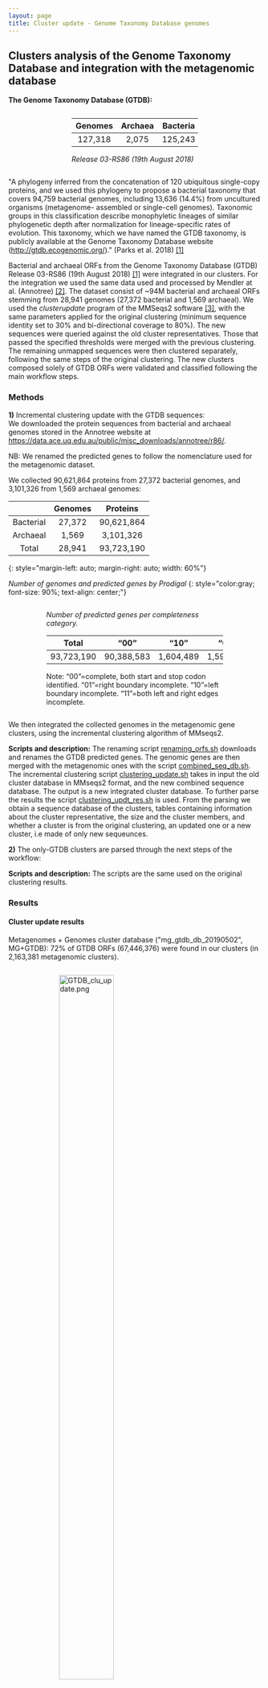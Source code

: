 ```yaml
---
layout: page
title: Cluster update - Genome Taxonomy Database genomes
---
```


<h2 class="section-heading  text-primary">Clusters analysis of the Genome Taxonomy Database and integration with the metagenomic database</h2>

**The Genome Taxonomy Database (GTDB):**

<div class="img_container" style="width:50%; margin:2em auto;">

| Genomes | Archaea | Bacteria |
|:-------:|:-------:|:--------:|
| 127,318 |  2,075  | 125,243  |

*Release 03-RS86 (19th August 2018)*

</div>

"A phylogeny inferred from the concatenation of 120 ubiquitous single-copy proteins, and we used this phylogeny to propose a bacterial taxonomy that covers 94,759 bacterial genomes, including 13,636 (14.4%) from uncultured organisms (metagenome- assembled or single-cell genomes). Taxonomic groups in this classification describe monophyletic lineages of similar phylogenetic depth after normalization for lineage-specific rates of evolution. This taxonomy, which we have named the GTDB taxonomy, is publicly available at the Genome Taxonomy Database website (http://gtdb.ecogenomic.org/)." (Parks et al. 2018) [[1]](#1)

Bacterial and archaeal ORFs from the Genome Taxonomy Database (GTDB) Release 03-RS86 (19th August 2018) [[1]](#1) were integrated in our clusters. For the integration we used the same data used and processed by Mendler at al. (Annotree) [[2]](#2). The dataset consist of ~94M bacterial and archaeal ORFs stemming from 28,941 genomes (27,372 bacterial and 1,569 archaeal). We used  the *clusterupdate* program of the MMSeqs2 software [[3]](#3), with the same parameters applied for the original clustering (minimum sequence identity set to 30% and bi-directional coverage to 80%). The new sequences were queried against the old cluster representatives. Those that passed the specified thresholds were merged with the previous clustering. The remaining unmapped sequences were then clustered separately, following the same steps of the original clustering.
The new clusters composed solely of GTDB ORFs were validated and classified following the main workflow steps.

<h3 class="section-heading  text-primary">Methods</h3>

**1)** Incremental clustering update with the GTDB sequences: \
 We downloaded the protein sequences from bacterial and archaeal genomes stored in the Annotree website at <https://data.ace.uq.edu.au/public/misc_downloads/annotree/r86/>.

NB: We renamed the predicted genes to follow the nomenclature used for the metagenomic dataset.

We collected 90,621,864 proteins from 27,372 bacterial genomes, and 3,101,326 from 1,569 archaeal genomes:


|           | Genomes |  Proteins  |
| :-------: | :-----: | :--------: |
| Bacterial | 27,372  | 90,621,864 |
| Archaeal  |  1,569  | 3,101,326  |
|   Total   | 28,941  | 93,723,190 |
{: style="margin-left: auto; margin-right: auto; width: 60%"}

*Number of genomes and predicted genes by Prodigal*
{: style="color:gray; font-size: 90%; text-align: center;"}

<div class="img_container" style="width:70%; margin:2em auto;">

*Number of predicted genes per completeness category.*

|   Total    |    “00”    |   “10”    |   “01”    |  “11”   |
|:----------:|:----------:|:---------:|:---------:|:-------:|
| 93,723,190 | 90,388,583 | 1,604,489 | 1,594,074 | 136,044 |

Note: “00”=complete, both start and stop codon identified. “01”=right boundary incomplete. “10”=left boundary incomplete. “11”=both left and right edges incomplete.

</div>

We then integrated the collected genomes in the metagenomic gene clusters, using the incremental clustering algorithm of MMseqs2.

**Scripts and description:** The renaming script [renaming_orfs.sh](scripts/GTDB/renaming_orfs.sh) downloads and renames the GTDB predicted genes. The genomic genes are then merged with the metagenomic ones with the script [combined_seq_db.sh](scripts/GTDB/combined_seq_db.sh). The incremental clustering script [clustering_update.sh](scripts/GTDB/GTDB_cluster_update/clustering_update.sh) takes in input the old cluster database in MMseqs2 format, and the new combined sequence database. The output is a new integrated cluster database. To further parse the results the script [clustering_updt_res.sh](scripts/GTDB/GTDB_cluster_update/clustering_updt_res.sh) is used. From the parsing we obtain a sequence database of the clusters, tables containing information about the cluster representative, the size and the cluster members, and whether a cluster is from the original clustering, an updated one or a new cluster, i.e made of only new sequeunces.

**2)** The only-GTDB clusters are parsed through the next steps of the workflow:

**Scripts and description:** The scripts are the same used on the original clustering results.

<h3 class="section-heading  text-primary">Results</h3>

<h4 class="section-heading  text-primary">Cluster update results</h4>

Metagenomes + Genomes cluster database ("mg_gtdb_db_20190502", MG+GTDB): 72% of GTDB ORFs (67,446,376) were found in our clusters (in 2,163,381 metagenomic clusters).

<div class="img_container" style="width:60%; margin:2em auto;">

<img alt="GTDB_clu_update.png" src="/img/GTDB_clu_update.png" width="60%" height="" >

</div>

<div class="img_container" style="width:80%; margin:2em auto;">

*MG + GTDB cluster DB*

|          | Metagenomes | GTDB genomes |    Total    |
|:--------:|:-----------:|:------------:|:-----------:|
| Clusters | 32,465,074  |  7,958,475   | 40,423,549  |
|   ORFs   | 322,248,552 |  93,723,190  | 415,971,742 |

</div>

<div class="img_container" style="width:90%; margin:2em auto;">

The remaining (unmapped) 26M (28%) GTDB ORFs were clustered in 7,958,475 clusters. Around 5.6M resulted as singletons.

*Only-GTDB clusters:*

|          | GTDB not-singletons | GTDB singletons |   Total    |
|:--------:|:-------------------:|:---------------:|:----------:|
| Clusters |      2,400,037      |    5,558,438    | 7,958,475  |
|   ORFs   |     20,718,376      |    5,558,438    | 26,276,814 |

</div>

Total GTDB clusters (only-GTDB + GTDB in MG): 10,121,856

The new/only-GTDB non-singletons clusters have an average size, i.e. number of ORFs, of 8.6 (median=3), with a maximum of 18,114 ORFs and a minimum of 2.

<h4 class="section-heading  text-primary">2) Characterization of GTDB Clusters</h4>

<h4 class="section-heading  text-primary">Clusters (> 1 ORFs)</h4>

<div class="img_container" style="width:50%; margin:2em auto;">

*Only-GTDB cluster dataset*

|  Clusters  |    ORFs      |
|:----------:|:------------:|
| 2,400,037  |  20,718,376  |

</div>

-   *Pfam annotation*

We were able to annotate to Pfam protein domain families only 41% of the GTDB ORFs not found in the metagenomic clusters.

<div class="img_container" style="width:60%; margin:2em auto;">

*Number of cluster ORFs Pfam annotated and not*

|       |    Annotated    |   Not annotated  |
|:-----:|:---------------:|:----------------:|
| ORFs  | 8,404,082 (41%) | 12,314,294 (59%) |

</div>

The distribution of the Pfam annotations in the clusters resulted into a set ~500K annotated clusters and a set of 1.8M not-annotated clusters. Nubers are shown in the following table:

<div class="img_container" style="width:70%; margin:2em auto;">

*Pfam annotations at the cluster level*

|          |    Annotated     |  Not annotated   |
|:--------:|:----------------:|:----------------:|
| Clusters |  556,834 (23%)   | 1,843,203 (77%)  |
|   ORFs   | 10,091,203 (49%) | 10,627,173 (51%) |

</div>

-   *Identification of spurious and shadow ORFs*

We screened the AntiFam database to identify potential spurious ORFs. We found only 0.02% of clusters ORFs being potentially spurious.

<div class="img_container" style="width:50%; margin:2em auto;">

*Spurious ORFs:*

| ORFs in clusters | ORFs in singletons |
|:----------------:|:------------------:|
|  3,252 (0.02%)   |   1,312 (0.02%)    |

</div>

We identified 1% of clusters ORFs as shadows.

<div class="img_container" style="width:50%; margin:2em auto;">

*Shadow ORFs:*

| ORFs in clusters | ORFs in singletons |
|:----------------:|:------------------:|
|  223,535  (1%)   |    125,262 (2%)    |

</div>

-   *Cluster validation*

The cluster validation showed a high cluster quality in terms of both cluster functional and compositional homogeneity.
Results for the two validastion steps are reported in the following tables:

<div class="img_container" style="width:70%; margin:2em auto;">

*Functional validation:*

|          |      Good       |     Bad      |
|:--------:|:---------------:|:------------:|
| Clusters |  542,410 (97%)  | 14,424 (3%)  |
|   ORFs   | 9,865,550 (98%) | 225,653 (2%) |


*Compositional validation:*

|          |       Good       |     Bad      |
|:--------:|:----------------:|:------------:|
| Clusters | 2,361,585 (98%)  | 38,452 (2%)  |
|   ORFs   | 20,364,454 (98%) | 353,922 (2%) |

</div>

<div class="img_container" style="width:60%; margin:2em auto;">

<img alt="gtdb_cl_comp_val_rej_non_homolog.png" src="/img/gtdb_cl_comp_val_rej_non_homolog.png" width="70%" height="" >

*Proportion of bad-aligned/non-homologous ORFs detected within each cluster MSA. Distribution of observed values compared with those of the Broken-stick model. The threshold was determined at 11% non-homologous ORFs per cluster.*

</div>

Overall 98% of the clusters and 97% of their ORFs were classified as "good", and only 2% were discarded.

<div class="img_container" style="width:70%; margin:2em auto;">

*Combined validation results:*

|            |       Good       |      Bad      |
|:----------:|:----------------:|:-------------:|
| Clusters   |  2,347,502 (98%) |  52,535 (2%)  |
| ORFs       | 20,141,636 (97%) |  576,740 (3%) |

*Good clusters:*

|   Good     |    Annotated     |   Not annotated  |
|:----------:|:----------------:|:----------------:|
| Clusters   |     530,503      |    1,816,999     |
| ORFs       |    9,749,442     |   10,392,194     |

</div>

-   *Classification*

<h6 class="section-heading  text-primary">Cluster consensus vs Uniref90:</h6>

We searched the not annoataed clusters consensus against the UniRef90 database. The majority (86%) reported at least one match.

<div class="img_container" style="width:50%; margin:2em auto;">

*Not annotated cluster consensus vs UniRef90*

|     Hits        |     No-hits     |
| :-------------: | :-------------: |
| 1,570,094 (86%) |   246,905 (14%) |

</div>

The majority (81%) of the hits were found labeled as "hypothetical" proteins.

<div class="img_container" style="width:70%; margin:2em auto;">

*Hits functional characterisation in UniRef90*

|   Hits to hypothetical proteins   | Hits to not-hypothetical prot. |
| :-------------------------------: | :----------------------------: |
| 1,266,090 (70%) (81% of the hits) |   304,004  (19% of the hits)   |

</div>

<h6 class="section-heading  text-primary">Cluster consensus vs NCBI-nr:</h6>

We searched then the 246,905 consensus sequences without a hit in UniRef90 against the NCBI-nr database. Only 12% of the queries was found in the NCBI-nr database.

<div class="img_container" style="width:50%; margin:2em auto;">

*Consensus UniRef90-nohits vs NCBI-nr*

|     Hits        |     No-hits     |
| :-------------: | :-------------: |
|  28,704 (12%)   |   218,201 (88%) |

</div>

The large majority of the hits (96%) was found annotated to "hypotetical" proteins.

<div class="img_container" style="width:70%; margin:2em auto;">

*Hits functional characterisation in NCBI-nr*

|   Hits to hypothetical proteins   | Hits to not-hypothetical prot. |
| :-------------------------------: | :----------------------------: |
|   27,424 (11%) (96% of the hits)  |    1,280  (4% of the hits)     |

</div>

<h6 class="section-heading  text-primary">Classification of the annotated Clusters</h6>

We processed the annotated clusters to retrieve the cluster consensus Pfam domain architecture (DA). The retrieved numbers divided into annotated to domains of unknown function (DUFs) and domains of known function (PFs) are reported in the next table.

<div class="img_container" style="width:60%; margin:2em auto;">

| Annotated DUFs | Annotated PFs (known function) |
| :------------: | :---------------------------: |
|   65,688 (12%) |         464,815 (88%)         |

</div>

The only-GTDB cluster categories before the known and unknown refinement resulted dominated by the GUs (58%).

<div class="img_container" style="width:80%; margin:2em auto;">

*Only-GTDB cluster categories*

|       K       |      KWP      |       GU        |      EU      |
|:-------------:|:-------------:|:---------------:|:------------:|
| 464,815 (20%) | 305,284 (13%) | 1,359,202 (58%) | 218,201 (9%) |

</div>

-   *Categories refinement*

We found that 69% of the PGUs show remote homology to a Uniclust entry/protein. Of the matching clusters, 144,295 resulted in distant homologs of hypothetical proteins and were moved to the GU category, whereas 5,704 clusters matched characterized proteins and were transferred to the KWP set. Hence, after this refinement step, the number of PGUs reduced to 68,202 clusters.
The search of the KWP cluster HMMs against the Pfam database resulted in 56% of KWP clusters being remote homologous of Pfam enries. Of this set, the majority, 152,529 clusters, were annotated to PFs, and 22,053 clusters to DUFs.


<div class="img_container" style="width:90%; margin:2em auto;">

*Cluster category refinement steps:*

|                                 |       K       |     KWP      |       GU        |     EU      |
|:-------------------------------:|:-------------:|:------------:|:---------------:|:-----------:|
|  Clusters (pre-EUs_refinement)  |    464,815    |   305,284    |    1,359,202    |   218,201   |
|         EUs refinement          |       -       |    +5,704    |    +144,295     |  -149,999   |
| Clusters (post-EUs_refinement)  |    464,815    |   310,988    |    1,503,497    |   68,202    |
|         KWPs refinement         |   +152,529    |   -174,582   |     +22,053     |      -      |
| Clusters (post-KWPs_refinement) | 617,344 (26%) | 136,406 (6%) | 1,525,550 (65%) | 68,202 (3%) |

</div>

After the refinement the only-GTDB clusters appeared dominated by the GU set, which accounts for 65% of the clusters.

<div class="img_container" style="width:80%; margin:2em auto;">

*Only-GTDB clusters final categories*

|          |     K     |   KWP   |    GU     |   PGU    |     Total      |
|:--------:|:---------:|:-------:|:---------:|:-------:|:--------------:|
| Clusters |  617,344  | 136,406 | 1,525,550 | 68,202  | **2,347,502**  |
|   ORFs   | 9,997,529 | 663,107 | 9,305,621 | 175,379 | **20,141,636** |

</div>

-   *GTDB cluster community inference*

At first we searched GTDB clustersin the metagenomic data set communities. Then, for the clusters not found in the MG-communities, we performed the community inference.
The best inflation value for the cluster aggregation was determined at 2.5, and we obtained a total of ~500K communities.
(Both slightly higher number than those found for the metagenomic dataset/clusters)

<div class="img_container" style="width:60%; margin:2em auto;">

<img alt="k_partition_stats_eval_plot_gtdb.png" src="/img/k_partition_stats_eval_plot_gtdb.png" width="60%" height="" >

*Radar plots used to determine the best MCL inflation value for the partitioning of the Ks into cluster components. The plots were built using a combination of five variables: 1=proportion of clusters with 1 component and 2=proportion of clusters with more than 1 member, 3=clan entropy (proportion of clusters with entropy = 0), 4=intra hhblits score-per-column (normalised by the maximum value), and 5=number of clusters (related to the non-redundant set of DAs).*

</div>

<div class="img_container" style="width:80%; margin:2em auto;">

*GTDB cluster community categories*

|             |     K     |   KWP   |    GU     |   EU    |     Total      |
|:-----------:|:---------:|:-------:|:---------:|:-------:|:--------------:|
| Communities |  52,360   | 47,203  |  339,468  | 57,899  |  **496,930**   |
|  Clusters   |  617,344  | 136,406 | 1,525,550 | 68,202  | **2,347,502**  |
|    ORFs     | 9,997,529 | 663,107 | 9,305,621 | 175,379 | **20,141,636** |

</div>

A set of these clusters and cluster communities, was found in the metagenomic communities. Numbers are shown in the following table:

<div class="img_container" style="width:80%; margin:2em auto;">

*GTDB cluster found in MG communities*

|             |    K    |   KWP   |    GU     |   EU   |     Total     |
|:-----------:|:-------:|:-------:|:---------:|:------:|:-------------:|
| MG-communities | 14,241  | 20,399  |  69,204  | 2,799 |  **106,643**  |
|  Clusters   | 357,952 | 82,307 | 259,190 | 3,393 | **702,842** |


</div>

<br>

* * *

As for the metagenomic cluster database, we retrieved the genomic "High Quality" (mostly complete) set of clusters:

<div class="img_container" style="width:80%; margin:2em auto;">

*GTDB HQ clusters*

| Category | HQ cluster |  HQ ORFs   | pHQ_orfs | pHQ_cl |
|:--------:|:----------:|:----------:|:--------:|:------:|
|    K     |   12,202   | 25,105,156 |  0.0096  | 0.0198 |
|   KWP    |   4,019    | 1,349,165  |  0.0214  | 0.0295 |
|    GU    |   12,699   | 8,403,393  |  0.0062  | 0.0083 |
|    EU    |    438     |  471,820   |  0.0074  | 0.0064 |

</div>

* * *

<h4 class="section-heading  text-primary">MG + GTDB new cluster database and categories</h4>

<div class="img_container" style="width:90%; margin:2em auto;">

**Only MG**

|          |      K      |    KWP     |     GU     |    EU     |      Total      |
| -------- |:-----------:|:----------:|:----------:|:---------:|:---------------:|
| Clusters |  1,050,166  |  632,453   | 1,121,809  |  135,829  |  **2,940,257**  |
| ORFs     | 172,147,128 | 30,601,694 | 54,052,275 | 3,341,257 | **260,142,354** |

<br>

**All GTDB (Including ORFs falling in the MG clusters)**

|          |      K      |     KWP     |      GU     |      EU     |      Total      |
|----------|:-----------:|:-----------:|:-----------:|:-----------:|:---------------:|
| Clusters |  1,115,167  |   263,702   |  1,814,233  |   76,999    | **3,270,101**   |
| ORFs     | 58,494,638  |  2,152,671  | 14,457,060  |   192,950   | **75,297,319**  |

<br>

**MG + GTDB**

|          |      K      |     KWP     |      GU     |      EU     |      Total      |
|----------|:-----------:|:-----------:|:-----------:|:-----------:|:---------------:|
| Clusters | 1,667,510   |   768,859   | 2,647,359   |   204,031   |  **5,287,759**  |
| ORFs     | 232,895,994 | 32,930,286  | 68,757,918  |  3,541,592  | **338,125,790** |

</div>

<br>
<br>

* * *

<h5 class="section-heading  text-primary">Only-GTDB Singletons</h5>


<div class="img_container" style="width:70%; margin:2em auto;">

*Total singletons and their completion*

|   Total   | Complete "00" | Partial "01" | Partial "10" | Partial "11" |
|:---------:|:-------------:|:------------:|:------------:|:------------:|
| 5,558,438 |   4,682,584   |   416,323    |   417,523    |    42,008    |

</div>

-   *Pfam annotation*

<div class="img_container" style="width:60%; margin:2em auto;">

*Number of Pfam annotated and not-annotated singletons*

|               |   Singletons    |
|:-------------:|:---------------:|
|   Annotated   |  535,012 (10%)  |
| Not-annotated | 5,023,426 (90%) |

| Annotated DUFs | Annotated PF (known function) |
| :------------: | :---------------------------: |
|   61,552 (11%) |         473,460 (89%)         |

</div>

-   *Classification*

<h6 class="section-heading  text-primary">*Genomic unknowns*: search against UniRef90</h6>

Sixty-five percent of the 5,023,426 not annotated singletons, were found in the UniRef90 DB, as shown in the table below:

<div class="img_container" style="width:60%; margin:2em auto;">

*Not-annotated singletons vs UniRef90*

|  Hits (unique)  |     No-hits     |
|:---------------:|:---------------:|
| 3,249,823 (65%) | 1,773,603 (35%) |

</div>

The **3,249,823** hits, are divided into 73% hypothetical and 27% characterised UniRef90 protein entries:

<div class="img_container" style="width:80%; margin:2em auto;">

*Hits functional characterisation in UniRef90*

|   Hits to hypothetical proteins   | Hits to not-hypothetical prot. |
|:---------------------------------:|:------------------------------:|
| 2,361,654 (47%) (73% of the hits) |   888,169 (27% of the hits)    |

</div>

<h6 class="section-heading  text-primary">*Environmental unknowns*: search against NCBI nr database</h6>

We searched the consensus seqeunces that reported no matches to the UniRef90 entries (1,773,603) against the NCBI nr database (version 28-08-2017; 130,469,055 non-redundant proteins). We were able to annotate/retrieve only 1.3% of them.

<div class="img_container" style="width:80%; margin:2em auto;">

*UniRef90-nohits singletons vs NCBI-nr*

|      Hits      |      No-hits      |
|:--------------:|:-----------------:|
| 113,122 (1.3%) | 1,660,481 (98.7%) |

</div>

We then screened the hits for "hypothetical", and we found 93% of them being classified as "hypothetical".

<div class="img_container" style="width:80%; margin:2em auto;">

*Hits functional characterisation in NCBI-nr*

|         NR hypothetical          |  NR not-hypothetical   |
|:--------------------------------:|:----------------------:|
| 105,164 (0.6%) (93% of the hits) | 7,958 (7% of the hits) |


</div>

-   *Singletons categories*

The GTDB singletons appeared to be mostly GUs and PGUs.

<div class="img_container" style="width:95%; margin:2em auto;">

|      K       |      KWP      |       GU        |       PGU        |
|:------------:|:-------------:|:---------------:|:---------------:|
| 473,460 (9%) | 896,127 (16%) | 2,528,370 (45%) | 1,660,481 (30%) |

</div>

<br>

* * *

<h4 class="section-heading  text-primary">Enrichment of former metagenomic small clusters (less than 10 ORFs) and singletons</h4>

A fraction of the GTDB ORFs were found similar to metagenomic singletons or small clusters.

The majority (55,155,683) (82%) of the 67,446,376 GTDB ORFs found in the metagenomic dataset belonged to the refined set of clusters, 3,700,844 ORFs were found in singletons, 7,010,987 ORFs in small clusters (clusters with less than 10 members) and 1,578,862 ORFs in clusters discarded during the validation/refinement step.

After the integration of genomic ORFs, 52,758 singletons and 187,953 small clusters became clusters with more than 10 members.

Singletons now >=10: 52,758 (0.3%) (total singletons now with one or more GTDB orfs 492,238 (2.5%))

Small clusters now >=10: 187,953 (2%) (total small clusters with one or more GTDB orfs 731,492 (8%))

<div class="img_container" style="width:50%; margin:2em auto;">

*New MG+GTDB clusters with more than 10 ORFs*

| Clusters | ORFs      |
| -------- | --------- |
| 240,711  | 9,001,819 |

</div>

Currently under validation ...

<br>
<br>

* * *

<h4 class="section-heading  text-primary">References</h4>

<a name="1"></a>[1] D. H. Parks, M. Chuvochina, D. W. Waite, C. Rinke, A.Skarshewski, P-A Chaumeil & P. Hugenholtz, "A standardized bacterial taxonomy based on genome phylogeny substantially revises the tree of life." Nat Biotechnology, Aug. 2018.

<a name="2"></a>[2] K. Mendler, H. Chen, D. H. Parks, B. Lobb, L. A. Hug and A. C. Doxey, "AnnoTree: visualization and exploration of a functionally annotated microbial tree of life" Nucleic Acids Research, Mar. 2019.

<a name="3"></a>[3] M. Steinegger and J. Söding, “MMseqs2 enables sensitive protein sequence searching for the analysis of massive data sets.,” Nature biotechnology, vol. 35, no. 11, pp. 1026–1028, Nov. 2017.
